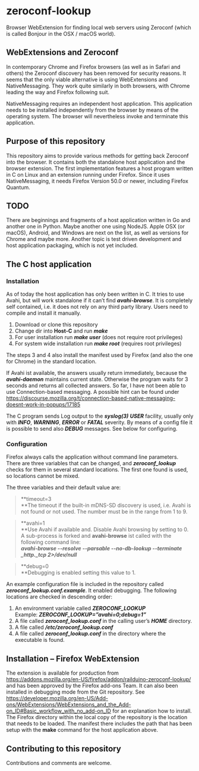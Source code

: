 zeroconf-lookup
===============

Browser WebExtension for finding local web servers using Zeroconf (which
is called Bonjour in the OSX / macOS world).

WebExtensions and Zeroconf
--------------------------

In contemporary Chrome and Firefox browsers (as well as in Safari and
others) the Zeroconf discovery has been removed for security reasons. It
seems that the only viable alternative is using WebExtensions and
NativeMessaging. They work quite similarly in both browsers, with Chrome
leading the way and Firefox following suit.

NativeMessaging requires an independent host application. This
application needs to be installed independently from the browser by
means of the operating system. The browser will nevertheless invoke and
terminate this application.

Purpose of this repository
--------------------------

This repository aims to provide various methods for getting back
Zeroconf into the browser. It contains both the standalone host
application and the browser extension. The first implementation features
a host program written in C on Linux and an extension running under
Firefox. Since it uses NativeMessaging, it needs Firefox Version 50.0 or
newer, including Firefox Quantum.

TODO
----

There are beginnings and fragments of a host application written in Go
and another one in Python. Maybe another one using NodeJS. Apple OSX (or
macOS), Android, and Windows are next on the list, as well as versions
for Chrome and maybe more. Another topic is test driven development and
host application packaging, which is not yet included.

The C host application
----------------------

### Installation

As of today the host application has only been written in C. It tries to
use Avahi, but will work standalone if it can’t find ***avahi-browse***.
It is completely self contained, i.e. it does not rely on any third
party library. Users need to compile and install it manually.

1.  Download or clone this repository
2.  Change dir into **Host-C** and run ***make***
3.  For user installation run ***make user*** (does not require
    root privileges)
4.  For system wide installation run ***make root*** (requires
    root privileges)

The steps 3 and 4 also install the manifest used by Firefox (and also
the one for Chrome) in the standard location.

If Avahi ist available, the answers usually return immediately, because
the ***avahi‑daemon*** maintains current state. Otherwise the program
waits for 3 seconds and returns all collected answers. So far, I have
not been able to use Connection-based messaging. A possible hint can be
found under
<https://discourse.mozilla.org/t/connection-based-native-messaging-doesnt-work-in-popups/17185>

The C program sends Log output to the ***syslog(3)*** ***USER***
facility, usually only with ***INFO***, ***WARNING***, ***ERROR*** or
***FATAL*** severity. By means of a config file it is possible to send
also ***DEBUG*** messages. See below for configuring.

### Configuration

Firefox always calls the application without command line parameters.
There are three variables that can be changed, and
***zeroconf\_lookup*** checks for them in several standard locations.
The first one found is used, so locations cannot be mixed.

The three variables and their default value are:

> **timeout=3\
> **The timeout if the built-in mDNS-SD discovery is used, i.e. Avahi is
> not found or not used. The number must be in the range from 1 to 9.

> **avahi=1\
> **Use Avahi if available and. Disable Avahi browsing by setting to 0.
> A sub-process is forked and **avahi-browse** ist called with the
> following command line:\
> ***avahi-browse --resolve --parsable --no-db-lookup --terminate
> \_http.\_tcp 2&gt;/dev/null***

> **debug=0\
> **Debugging is enabled setting this value to 1.

An example configuration file is included in the repository called
***zeroconf\_lookup.conf.example***. It enabled debugging. The following
locations are checked in descending order:

1.  An environment variable called ***ZEROCONF\_LOOKUP***\
    Example: ***ZEROCONF\_LOOKUP=”avahi=0;debug=1”***
2.  A file called ***zeroconf\_lookup.conf*** in the calling user’s
    ***HOME*** directory.
3.  A file called ***/etc/zeroconf\_lookup.conf***
4.  A file called ***zeroconf\_lookup.conf*** in the directory where the
    executable is found.

Installation – Firefox WebExtension
-----------------------------------

The extension is available for production from
<https://addons.mozilla.org/en-US/firefox/addon/railduino-zeroconf-lookup/>
and has been approved by the Firefox add-ons Team. It can also been
installed in debugging mode from the Git repository. See
<https://developer.mozilla.org/en-US/Add-ons/WebExtensions/WebExtensions_and_the_Add-on_ID#Basic_workflow_with_no_add-on_ID>
for an explanation how to install. The Firefox directory within the
local copy of the repository is the location that needs to be loaded.
The manifest there includes the path that has been setup with the
**make** command for the host application above.

Contributing to this repository
-------------------------------

Contributions and comments are welcome.


